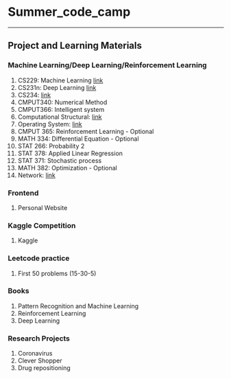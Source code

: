 # Summer_code_camp  
--------
## Project and Learning Materials

### Machine Learning/Deep Learning/Reinforcement Learning

1. CS229: Machine Learning [link](https://see.stanford.edu/Course/CS229)
2. CS231n: Deep Learning [link](http://cs231n.stanford.edu/)
3. CS234: [link](http://web.stanford.edu/class/cs234/index.html)
4. CMPUT340: Numerical Method
5. CMPUT366: Intelligent system
6. Computational Structural: [link](https://ocw.mit.edu/courses/electrical-engineering-and-computer-science/6-004-computation-structures-spring-2017/)
7. Operating System: [link](https://pages.cs.wisc.edu/~remzi/OSTEP/)
8. CMPUT 365: Reinforcement Learning - Optional
9. MATH 334: Differential Equation - Optional
10. STAT 266: Probability 2
11. STAT 378: Applied Linear Regression
12. STAT 371: Stochastic process
13. MATH 382: Optimization - Optional
14. Network: [link](https://ocw.mit.edu/courses/economics/14-15j-networks-spring-2018/)

### Frontend
1. Personal Website

### Kaggle Competition
1. Kaggle

### Leetcode practice
1. First 50 problems (15-30-5)

### Books
1. Pattern Recognition and Machine Learning
2. Reinforcement Learning
3. Deep Learning

### Research Projects
1. Coronavirus
2. Clever Shopper
3. Drug repositioning 
